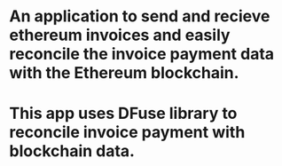 # An application to send and recieve ethereum invoices and easily reconcile the invoice payment data with the Ethereum blockchain.

# This app uses DFuse library to reconcile invoice payment with blockchain data.
